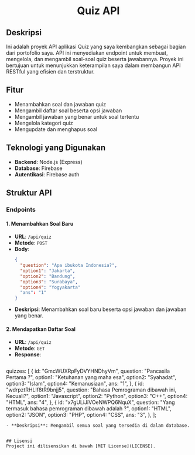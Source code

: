 <h1 align="center">Quiz API</h1>

## Deskripsi
Ini adalah proyek API aplikasi Quiz yang saya kembangkan sebagai bagian dari portofolio saya. API ini menyediakan endpoint untuk membuat, mengelola, dan mengambil soal-soal quiz beserta jawabannya. Proyek ini bertujuan untuk menunjukkan keterampilan saya dalam membangun API RESTful yang efisien dan terstruktur.

## Fitur
- Menambahkan soal dan jawaban quiz
- Mengambil daftar soal beserta opsi jawaban
- Mengambil jawaban yang benar untuk soal tertentu
- Mengelola kategori quiz
- Mengupdate dan menghapus soal

## Teknologi yang Digunakan
- **Backend**: Node.js (Express)
- **Database**: Firebase
- **Autentikasi**: Firebase auth

## Struktur API

### Endpoints

#### 1. Menambahkan Soal Baru
- **URL**: `/api/quiz`
- **Metode**: `POST`
- **Body**: 
  ```json
  {
    "question": "Apa ibukota Indonesia?",
    "option1": "Jakarta",
    "option2": "Bandung",
    "option3": "Surabaya",
    "option4": "Yogyakarta"
    "ans": "1"
  }
  ```
- **Deskripsi**: Menambahkan soal baru beserta opsi jawaban dan jawaban yang benar.

#### 2. Mendapatkan Daftar Soal
- **URL**: `/api/quiz`
- **Metode**: `GET`
- **Response**:
  ```json
quizzes: [
  {
    id: "GmcWUXRpFyDVYHNDhyVm",
    question: "Pancasila Pertama ?",
    option1: "Ketuhanan yang maha esa",
    option2: "Syahadat",
    option3: "Islam",
    option4: "Kemanusiaan",
    ans: "1",
  },
  {
    id: "wdrpztRHLIf8tR9bnjj5",
    question: "Bahasa Pemrograman dibawah ini, Kecuali?",
    option1: "Javascript",
    option2: "Python",
    option3: "C++",
    option4: "HTML",
    ans: "4",
  },
  {
    id: "x7gULiJiVOeNWPQ6NquX",
    question: "Yang termasuk bahasa pemrograman dibawah adalah ?",
    option1: "HTML",
    option2: "JSON",
    option3: "PHP",
    option4: "CSS",
    ans: "3",
  },
];
  ```
- **Deskripsi**: Mengambil semua soal yang tersedia di dalam database.


## Lisensi
Project ini dilisensikan di bawah [MIT License](LICENSE).
